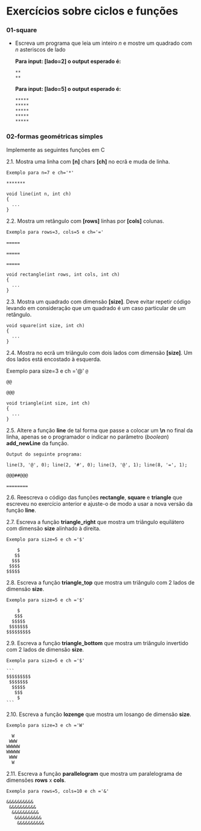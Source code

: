 # Exercícios sobre ciclos e funções

### 01-square
- Escreva um programa que leia um inteiro *n* e mostre um quadrado com *n* asteriscos de lado

  **Para input: [lado=2]  o output esperado é:**
  ```
  **
  **
  ```
    
  **Para input: [lado=5]  o output esperado é:**
  ```
  *****
  *****
  *****
  *****
  *****
  ```
  
### 02-formas geométricas simples
Implemente as seguintes funções em C

2.1. Mostra uma linha com **[n]** chars **[ch]** no ecrã e muda de linha.

   `Exemplo para n=7 e ch='*'`

   `*******`

   ```
   void line(int n, int ch)
   {
     ...
   }
   ```

2.2. Mostra um retângulo com **[rows]** linhas por **[cols]** colunas.

   `Exemplo para rows=3, cols=5 e ch='='`

   `=====`

   `=====`

   `=====`

```
void rectangle(int rows, int cols, int ch)
{
  ...
}
```

2.3. Mostra um quadrado com dimensão **[size]**.
Deve evitar repetir código levando em consideração que um quadrado é um caso particular de um retângulo.

```
void square(int size, int ch)
{
  ...
}
```

2.4. Mostra no ecrã um triângulo com dois lados com dimensão **[size]**. Um dos lados está encostado à esquerda. 

   Exemplo para size=3 e ch ='@' 
   `@`

   `@@`

   `@@@`

```
void triangle(int size, int ch)
{
  ...    
}
```

2.5. Altere a função **line** de tal forma que passe a colocar um **\n** no final da linha, apenas se o programador o indicar no parâmetro (*boolean*) **add_newLine** da função.

   `Output do seguinte programa:`

   `line(3, '@', 0); line(2, '#', 0); line(3, '@', 1); line(8, '=', 1); `

   `@@@##@@@`

   `========`

2.6. Reescreva o código das funções **rectangle**, **square** e **triangle** que escreveu no exercício anterior e ajuste-o de modo a usar a nova versão da função **line**.

2.7. Escreva a função **triangle_right** que mostra um triângulo equilátero com dimensão **size** alinhado à direita.

   `Exemplo para size=5 e ch ='$' `

   ``` 
       $
      $$
     $$$
    $$$$
   $$$$$
   ```

2.8. Escreva a função **triangle_top** que mostra um triângulo com 2 lados de dimensão **size**.

   `Exemplo para size=5 e ch ='$' `

   ``` 
       $
      $$$
     $$$$$
    $$$$$$$
   $$$$$$$$$
   ```

2.9. Escreva a função **triangle_bottom** que mostra um triângulo invertido com 2 lados de dimensão **size**.

   `Exemplo para size=5 e ch ='$' `

    ``` 
    $$$$$$$$$
     $$$$$$$
      $$$$$
       $$$
        $
    ```

2.10. Escreva a função **lozenge** que mostra um losango de dimensão **size**.

`Exemplo para size=3 e ch ='W' `

``` 
  W
 WWW
WWWWW
WWWWW
 WWW
  W
```

2.11. Escreva a função **parallelogram** que mostra um paralelograma de dimensões **rows** x **cols**.

`Exemplo para rows=5, cols=10 e ch ='&' `

``` 
&&&&&&&&&&
 &&&&&&&&&&
  &&&&&&&&&&
   &&&&&&&&&&
    &&&&&&&&&&
```
